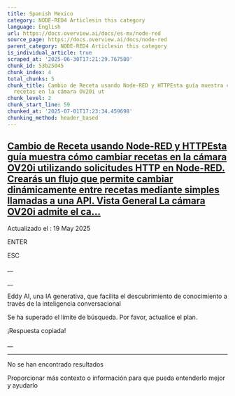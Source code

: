 ```yaml
---
title: Spanish Mexico
category: NODE-RED4 Articlesin this category
language: English
url: https://docs.overview.ai/docs/es-mx/node-red
source_page: https://docs.overview.ai/docs/node-red
parent_category: NODE-RED4 Articlesin this category
is_individual_article: true
scraped_at: '2025-06-30T17:21:29.767580'
chunk_id: 53b25045
chunk_index: 4
total_chunks: 5
chunk_title: Cambio de Receta usando Node-RED y HTTPEsta guía muestra cómo cambiar
  recetas en la cámara OV20i ut
chunk_level: 2
chunk_start_line: 59
chunked_at: '2025-07-01T17:23:34.459698'
chunking_method: header_based
---
```


## [Cambio de Receta usando Node-RED y HTTPEsta guía muestra cómo cambiar recetas en la cámara OV20i utilizando solicitudes HTTP en Node-RED. Crearás un flujo que permite cambiar dinámicamente entre recetas mediante simples llamadas a una API. Vista General La cámara OV20i admite el ca...](/docs/es-mx/receta-cambio-http)

Actualizado el : 19 May 2025

ENTER

ESC

 __

__

Eddy AI, una IA generativa, que facilita el descubrimiento de conocimiento a través de la inteligencia conversacional

Se ha superado el límite de búsqueda. Por favor, actualice el plan.

¡Respuesta copiada\!

__

__ __

No se han encontrado resultados

Proporcionar más contexto o información para que pueda entenderlo mejor y ayudarlo
